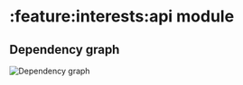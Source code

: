# :feature:interests:api module
## Dependency graph
![Dependency graph](../../../docs/images/graphs/dep_graph_feature_interests_api.svg)
